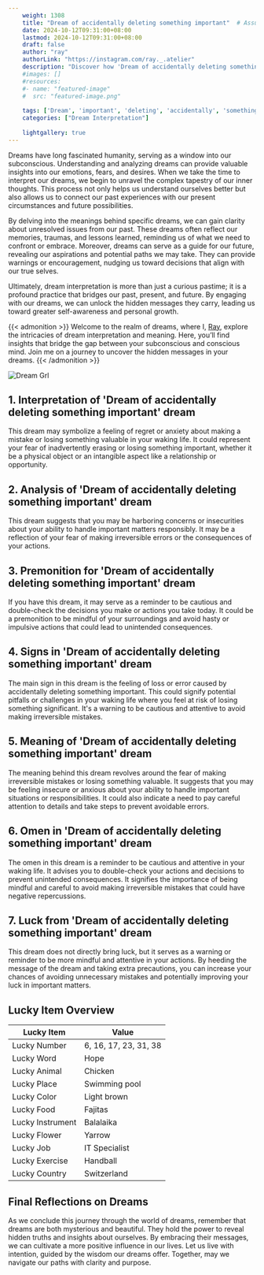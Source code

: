 ```yaml
---
    weight: 1308
    title: "Dream of accidentally deleting something important"  # Assuming 'title' column exists
    date: 2024-10-12T09:31:00+08:00
    lastmod: 2024-10-12T09:31:00+08:00
    draft: false
    author: "ray"
    authorLink: "https://instagram.com/ray._.atelier"
    description: "Discover how 'Dream of accidentally deleting something important' can interpret your future and uncover its significant meanings in your life."
    #images: []
    #resources:
    #- name: "featured-image"
    #  src: "featured-image.png"
    
    tags: ['Dream', 'important', 'deleting', 'accidentally', 'something']
    categories: ["Dream Interpretation"]
    
    lightgallery: true
---
```

    
Dreams have long fascinated humanity, serving as a window into our subconscious. Understanding and analyzing dreams can provide valuable insights into our emotions, fears, and desires. When we take the time to interpret our dreams, we begin to unravel the complex tapestry of our inner thoughts. This process not only helps us understand ourselves better but also allows us to connect our past experiences with our present circumstances and future possibilities.

By delving into the meanings behind specific dreams, we can gain clarity about unresolved issues from our past. These dreams often reflect our memories, traumas, and lessons learned, reminding us of what we need to confront or embrace. Moreover, dreams can serve as a guide for our future, revealing our aspirations and potential paths we may take. They can provide warnings or encouragement, nudging us toward decisions that align with our true selves.

Ultimately, dream interpretation is more than just a curious pastime; it is a profound practice that bridges our past, present, and future. By engaging with our dreams, we can unlock the hidden messages they carry, leading us toward greater self-awareness and personal growth.

{{< admonition >}}
Welcome to the realm of dreams, where I, [Ray](https://instagram.com/ray._.atelier), explore the intricacies of dream interpretation and meaning. Here, you’ll find insights that bridge the gap between your subconscious and conscious mind. Join me on a journey to uncover the hidden messages in your dreams.
{{< /admonition >}}

![Dream Grl](https://cdn.pixabay.com/photo/2017/11/02/03/35/gothic-2910057_1280.jpg "Dream Grl")

## 1. Interpretation of 'Dream of accidentally deleting something important' dream

This dream may symbolize a feeling of regret or anxiety about making a mistake or losing something valuable in your waking life. It could represent your fear of inadvertently erasing or losing something important, whether it be a physical object or an intangible aspect like a relationship or opportunity.

## 2. Analysis of 'Dream of accidentally deleting something important' dream

This dream suggests that you may be harboring concerns or insecurities about your ability to handle important matters responsibly. It may be a reflection of your fear of making irreversible errors or the consequences of your actions.

## 3. Premonition for 'Dream of accidentally deleting something important' dream

If you have this dream, it may serve as a reminder to be cautious and double-check the decisions you make or actions you take today. It could be a premonition to be mindful of your surroundings and avoid hasty or impulsive actions that could lead to unintended consequences.

## 4. Signs in 'Dream of accidentally deleting something important' dream

The main sign in this dream is the feeling of loss or error caused by accidentally deleting something important. This could signify potential pitfalls or challenges in your waking life where you feel at risk of losing something significant. It's a warning to be cautious and attentive to avoid making irreversible mistakes.

## 5. Meaning of 'Dream of accidentally deleting something important' dream

The meaning behind this dream revolves around the fear of making irreversible mistakes or losing something valuable. It suggests that you may be feeling insecure or anxious about your ability to handle important situations or responsibilities. It could also indicate a need to pay careful attention to details and take steps to prevent avoidable errors.

## 6. Omen in 'Dream of accidentally deleting something important' dream

The omen in this dream is a reminder to be cautious and attentive in your waking life. It advises you to double-check your actions and decisions to prevent unintended consequences. It signifies the importance of being mindful and careful to avoid making irreversible mistakes that could have negative repercussions.

## 7. Luck from 'Dream of accidentally deleting something important' dream

This dream does not directly bring luck, but it serves as a warning or reminder to be more mindful and attentive in your actions. By heeding the message of the dream and taking extra precautions, you can increase your chances of avoiding unnecessary mistakes and potentially improving your luck in important matters.

## Lucky Item Overview
| Lucky Item          | Value              |
|---------------|--------------------|
| Lucky Number        | 6, 16, 17, 23, 31, 38  |
| Lucky Word          | Hope |
| Lucky Animal        | Chicken |
| Lucky Place         | Swimming pool     |
| Lucky Color         | Light brown     |
| Lucky Food          | Fajitas      |
| Lucky Instrument    | Balalaika |
| Lucky Flower        | Yarrow    |
| Lucky Job           | IT Specialist       |
| Lucky Exercise      | Handball  |
| Lucky Country       | Switzerland    |


##  Final Reflections on Dreams

As we conclude this journey through the world of dreams, remember that dreams are both mysterious and beautiful. They hold the power to reveal hidden truths and insights about ourselves. By embracing their messages, we can cultivate a more positive influence in our lives. Let us live with intention, guided by the wisdom our dreams offer. Together, may we navigate our paths with clarity and purpose.
